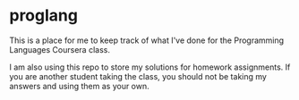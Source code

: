 proglang
========

This is a place for me to keep track of what I've done for the Programming Languages Coursera class.

I am also using this repo to store my solutions for homework assignments. If you are another student taking the class, you should not be taking my answers and using them as your own.
